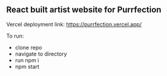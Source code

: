 ## React built artist website for Purrfection

Vercel deployment link:
https://purrfection.vercel.app/

To run:

- clone repo
- navigate to directory
- run npm i
- npm start
